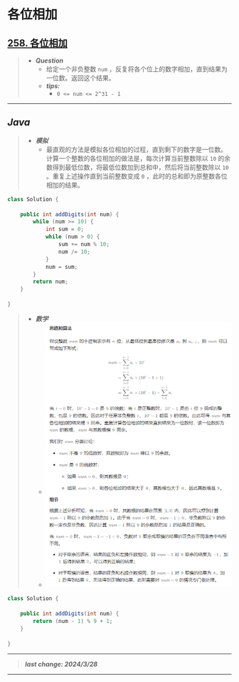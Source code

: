# 各位相加

## [258. 各位相加](https://leetcode.cn/problems/add-digits/)

> - ***Question***
>   - 给定一个非负整数 `num` ，反复将各个位上的数字相加，直到结果为一位数。返回这个结果。
>   - ***tips:***
>     - `0 <= num <= 2^31 - 1`

---

## *Java*

> - ***模拟***
>   - 最直观的方法是模拟各位相加的过程，直到剩下的数字是一位数。计算一个整数的各位相加的做法是，每次计算当前整数除以 `10` 的余数得到最低位数，将最低位数加到总和中，然后将当前整数除以 `10` 。重复上述操作直到当前整数变成 `0` ，此时的总和即为原整数各位相加的结果。

```java
class Solution {

    public int addDigits(int num) {
        while (num >= 10) {
            int sum = 0;
            while (num > 0) {
                sum += num % 10;
                num /= 10;
            }
            num = sum;
        }
        return num;
    }

}
```

> - ***数学***
>   - ![image](./images/各位相加1.png)
>   - ![image](./images/各位相加2.png)

```java
class Solution {
    
    public int addDigits(int num) {
        return (num - 1) % 9 + 1;
    }

}
```

---

> ***last change: 2024/3/28***

---
